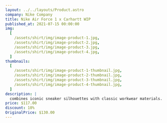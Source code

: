 ```yaml
---
layout: ../../layouts/Product.astro
company: Nike Company
title: Nike Air Force 1 x Carhartt WIP
published_at: 2021-07-15 00:00:00
img:
  [
    /assets/shirt/img/image-product-1.jpg,
    /assets/shirt/img/image-product-2.jpg,
    /assets/shirt/img/image-product-3.jpg,
    /assets/shirt/img/image-product-4.jpg,
  ]
thumbnails:
  [
    /assets/shirt/img/image-product-1-thumbnail.jpg,
    /assets/shirt/img/image-product-2-thumbnail.jpg,
    /assets/shirt/img/image-product-3-thumbnail.jpg,
    /assets/shirt/img/image-product-4-thumbnail.jpg,
  ]
description: |
  combines iconic sneaker silhouettes with classic workwear materials. This first-ever collaboration brings street-ready ruggedness to timeless Nike icons with a highly considered feel.
price: $117.00
discount: 10%
OriginalPrice: $130.00
---
```

